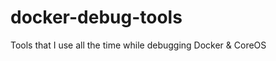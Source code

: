docker-debug-tools
==================

Tools that I use all the time while debugging Docker &amp; CoreOS
